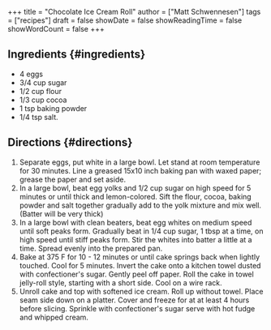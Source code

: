 +++
title = "Chocolate Ice Cream Roll"
author = ["Matt Schwennesen"]
tags = ["recipes"]
draft = false
showDate = false
showReadingTime = false
showWordCount = false
+++

## Ingredients {#ingredients}

-   4 eggs
-   3/4 cup sugar
-   1/2 cup flour
-   1/3 cup cocoa
-   1 tsp baking powder
-   1/4 tsp salt.


## Directions {#directions}

1.  Separate eggs, put white in a large bowl. Let stand at room temperature for 30
    minutes. Line a greased 15x10 inch baking pan with waxed paper; grease the
    paper and set aside.
2.  In a large bowl, beat egg yolks and 1/2 cup sugar on high speed for 5 minutes
    or until thick and lemon-colored. Sift the flour, cocoa, baking powder and
    salt together gradually add to the yolk mixture and mix well. (Batter will be
    very thick)
3.  In a large bowl with clean beaters, beat egg whites on medium speed until
    soft peaks form. Gradually beat in 1/4 cup sugar, 1 tbsp at a time, on high
    speed until stiff peaks form. Stir the whites into batter a little at a
    time. Spread evenly into the prepared pan.
4.  Bake at 375 F for 10 - 12 minutes or until cake springs back when lightly
    touched. Cool for 5 minutes. Invert the cake onto a kitchen towel dusted with
    confectioner's sugar. Gently peel off paper. Roll the cake in towel
    jelly-roll style, starting with a short side. Cool on a wire rack.
5.  Unroll cake and top with softened ice cream. Roll up without towel. Place
    seam side down on a platter. Cover and freeze for at at least 4 hours before
    slicing. Sprinkle with confectioner's sugar serve with hot fudge and whipped
    cream.
